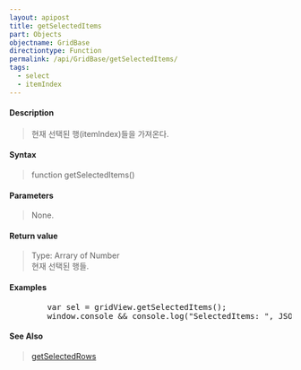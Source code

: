 ```yaml
---
layout: apipost
title: getSelectedItems
part: Objects
objectname: GridBase
directiontype: Function
permalink: /api/GridBase/getSelectedItems/
tags:
  - select
  - itemIndex
---
```



#### Description

> 현재 선택된 행(itemIndex)들을 가져온다.


#### Syntax

> function getSelectedItems()

#### Parameters

> None.

#### Return value

> Type: Arrary of Number  
> 현재 선택된 행들.

#### Examples 

<pre class="prettyprint">
        var sel = gridView.getSelectedItems();
        window.console && console.log("SelectedItems: ", JSON.stringify(sel));
</pre>

#### See Also
> [getSelectedRows](/api/GridBase/getSelectedRows)